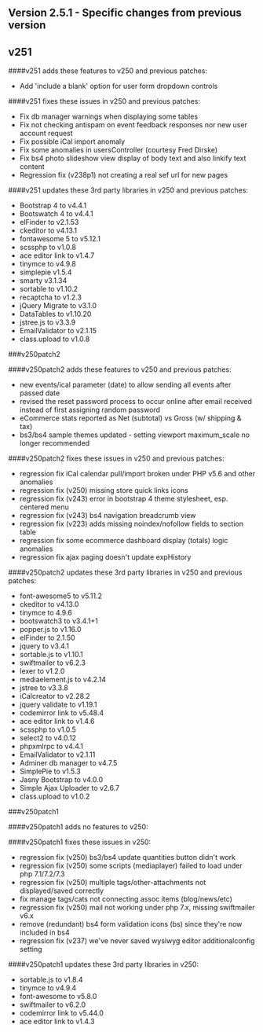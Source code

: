 Version 2.5.1 - Specific changes from previous version
------------------------------------------------------

## v251

####v251 adds these features to v250 and previous patches:
- Add 'include a blank' option for user form dropdown controls

####v251 fixes these issues in v250 and previous patches:
- Fix db manager warnings when displaying some tables
- Fix not checking antispam on event feedback responses nor new user account request
- Fix possible iCal import anomaly
- Fix some anomalies in usersController (courtesy Fred Dirske)
- Fix bs4 photo slideshow view display of body text and also linkify text content
- Regression fix (v238p1) not creating a real sef url for new pages

####v251 updates these 3rd party libraries in v250 and previous patches:
- Bootstrap 4 to v4.4.1
- Bootswatch 4 to v4.4.1
- elFinder to v2.1.53
- ckeditor to v4.13.1
- fontawesome 5 to v5.12.1
- scssphp to v1.0.8
- ace editor link to v1.4.7
- tinymce to v4.9.8
- simplepie v1.5.4
- smarty v3.1.34
- sortable to v1.10.2
- recaptcha to v1.2.3
- jQuery Migrate to v3.1.0
- DataTables to v1.10.20
- jstree.js to v3.3.9
- EmailValidator to v2.1.15
- class.upload to v1.0.8

###v250patch2

####v250patch2 adds these features to v250 and previous patches:
- new events/ical parameter (date) to allow sending all events after passed date
- revised the reset password process to occur online after email received instead of first assigning random password
- eCommerce stats reported as Net (subtotal) vs Gross (w/ shipping & tax)
- bs3/bs4 sample themes updated - setting viewport maximum_scale no longer recommended

####v250patch2 fixes these issues in v250 and previous patches:
- regression fix iCal calendar pull/import broken under PHP v5.6 and other anomalies
- regression fix (v250) missing store quick links icons
- regression fix (v243) error in bootstrap 4 theme stylesheet, esp. centered menu
- regression fix (v243) bs4 navigation breadcrumb view
- regression fix (v223) adds missing noindex/nofollow fields to section table
- regression fix some ecommerce dashboard display (totals) logic anomalies
- regression fix ajax paging doesn't update expHistory

####v250patch2 updates these 3rd party libraries in v250 and previous patches:
- font-awesome5 to v5.11.2
- ckeditor to v4.13.0
- tinymce to 4.9.6
- bootswatch3 to v3.4.1+1
- popper.js to v1.16.0
- elFinder to 2.1.50
- jquery to v3.4.1
- sortable.js to v1.10.1
- swiftmailer to v6.2.3
- lexer to v1.2.0
- mediaelement.js to v4.2.14
- jstree to v3.3.8
- iCalcreator to v2.28.2
- jquery validate to v1.19.1
- codemirror link to v5.48.4
- ace editor link to v1.4.6
- scssphp to v1.0.5
- select2 to v4.0.12
- phpxmlrpc to v4.4.1
- EmailValidator to v2.1.11
- Adminer db manager to v4.7.5
- SimplePie to v1.5.3
- Jasny Bootstrap to v4.0.0
- Simple Ajax Uploader to v2.6.7
- class.upload to v1.0.2

###v250patch1

####v250patch1 adds no features to v250:

####v250patch1 fixes these issues in v250:
- regression fix (v250) bs3/bs4 update quantities button didn't work
- regression fix (v250) some scripts (mediaplayer) failed to load under php 7.1/7.2/7.3
- regression fix (v250) multiple tags/other-attachments not displayed/saved correctly
- fix manage tags/cats not connecting assoc items (blog/news/etc)
- regression fix (v250) mail not working under php 7.x, missing swiftmailer v6.x
- remove (redundant) bs4 form validation icons (bs) since they're now included in bs4
- regression fix (v237) we've never saved wysiwyg editor additionalconfig setting

####v250patch1 updates these 3rd party libraries in v250:
- sortable.js to v1.8.4
- tinymce to v4.9.4
- font-awesome to v5.8.0
- swiftmailer to v6.2.0
- codemirror link to v5.44.0
- ace editor link to v1.4.3
